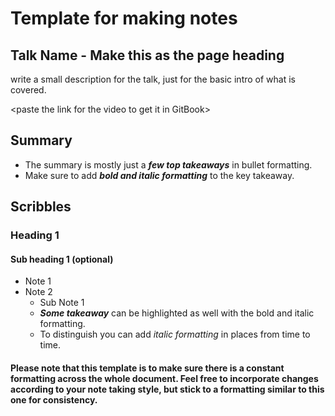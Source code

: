 # Template for making notes

## Talk Name - Make this as the page heading

write a small description for the talk, just for the basic intro of what is covered.

&lt;paste the link for the video to get it in GitBook&gt;

## Summary

* The summary is mostly just a _**few top takeaways**_ in bullet formatting.
* Make sure to add _**bold and italic formatting**_ to the key takeaway.

## Scribbles

### Heading 1

#### Sub heading 1 \(optional\)

* Note 1
* Note 2
  * Sub Note 1
  * _**Some takeaway**_ can be highlighted as well with the bold and italic formatting.
  * To distinguish you can add _italic formatting_ in places from time to time.





#### Please note that this template is to make sure there is a constant formatting across the whole document. Feel free to incorporate changes according to your note taking style, but stick to a formatting similar to this one for consistency.

